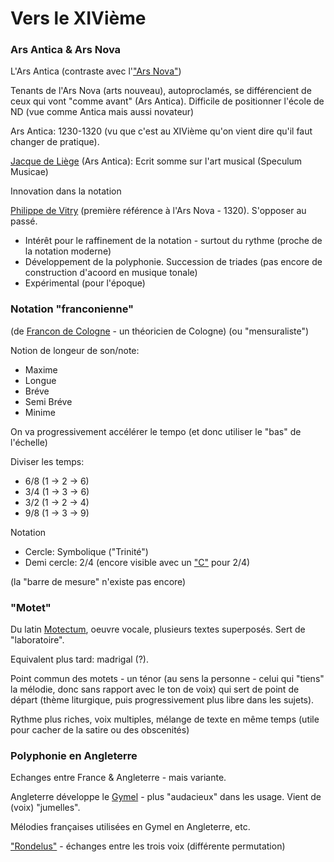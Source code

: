 # Vers le XIVième

### Ars Antica & Ars Nova

L'Ars Antica (contraste avec l'["Ars Nova"](https://fr.wikipedia.org/wiki/Ars_nova))

Tenants de l'Ars Nova (arts nouveau), autoproclamés, se différencient de ceux qui vont "comme avant" (Ars Antica).
Difficile de positionner l'école de ND (vue comme Antica mais aussi novateur)

Ars Antica: 1230-1320 (vu que c'est au XIVième qu'on vient dire qu'il faut changer de pratique).

[Jacque de Liège](https://fr.wikipedia.org/wiki/Jacques_de_Li%C3%A8ge) (Ars Antica): Ecrit somme sur l'art musical (Speculum Musicae)

Innovation dans la notation

[Philippe de Vitry](https://fr.wikipedia.org/wiki/Philippe_de_Vitry) (première référence à l'Ars Nova - 1320). S'opposer au passé. 

- Intérêt pour le raffinement de la notation - surtout du rythme (proche de la notation moderne)
- Développement de la polyphonie. Succession de triades (pas encore de construction d'acoord en musique tonale)
- Expérimental (pour l'époque)

###  Notation "franconienne" 

(de [Francon de Cologne](https://fr.wikipedia.org/wiki/Francon_de_Cologne) - un théoricien de Cologne) (ou "mensuraliste")

Notion de longeur de son/note:

- Maxime
- Longue
- Bréve 
- Semi Bréve
- Minime

On va progressivement accélérer le tempo (et donc utiliser le "bas" de l'échelle)

Diviser les temps:

- 6/8 (1 -> 2 -> 6)
- 3/4 (1 -> 3 -> 6)
- 3/2 (1 -> 2 -> 4)
- 9/8 (1 -> 3 -> 9)

Notation 

- Cercle: Symbolique ("Trinité")
- Demi cercle: 2/4 (encore visible avec un ["C"](https://fr.wikipedia.org/wiki/Mesure_(musique)#Chiffrages) pour 2/4)

(la "barre de mesure" n'existe pas encore)

### "Motet"

Du latin [Motectum](https://fr.wikipedia.org/wiki/Motet), oeuvre vocale, plusieurs textes superposés. Sert de "laboratoire".

Equivalent plus tard: madrigal (?).

Point commun des motets - un ténor (au sens la personne - celui qui "tiens" la mélodie, donc sans rapport avec le ton de voix) qui sert de point de départ (thème liturgique, puis progressivement plus libre dans les sujets).

Rythme plus riches, voix multiples, mélange de texte en même temps (utile pour cacher de la satire ou des obscenités)

### Polyphonie en Angleterre

Echanges entre France & Angleterre - mais variante.

Angleterre développe le [Gymel](https://fr.wikipedia.org/wiki/Gymel) - plus "audacieux" dans les usage. Vient de (voix) "jumelles". 

Mélodies françaises utilisées en Gymel en Angleterre, etc.

["Rondelus"](https://fr.wikipedia.org/wiki/Rondellus) - échanges entre les trois voix (différente permutation)